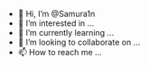 - 👋 Hi, I’m @Samura1n      
- 👀 I’m interested in ...
- 🌱 I’m currently learning ... 
- 💞️ I’m looking to collaborate on ...
- 📫 How to reach me ... 

<!---
Samura1n/Samura1n is a ✨ special ✨ repository because its `README.md` (this file) appears on your GitHub profile.
You can click the Preview link to take a look at your changes.
--->
